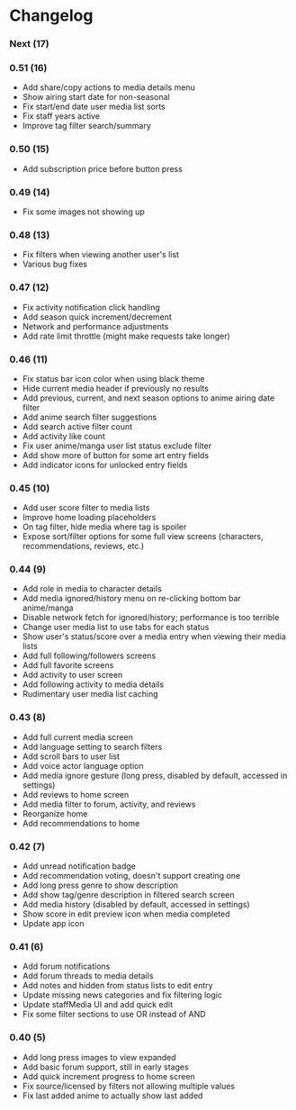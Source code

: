 # Changelog

### Next (17)

### 0.51 (16)
- Add share/copy actions to media details menu
- Show airing start date for non-seasonal
- Fix start/end date user media list sorts
- Fix staff years active
- Improve tag filter search/summary

### 0.50 (15)
- Add subscription price before button press

### 0.49 (14)
- Fix some images not showing up

### 0.48 (13)
- Fix filters when viewing another user's list
- Various bug fixes

### 0.47 (12)
- Fix activity notification click handling
- Add season quick increment/decrement
- Network and performance adjustments
- Add rate limit throttle (might make requests take longer)

### 0.46 (11)
- Fix status bar icon color when using black theme
- Hide current media header if previously no results
- Add previous, current, and next season options to anime airing date filter
- Add anime search filter suggestions
- Add search active filter count
- Add activity like count
- Fix user anime/manga user list status exclude filter
- Add show more of button for some art entry fields
- Add indicator icons for unlocked entry fields

### 0.45 (10)
- Add user score filter to media lists
- Improve home loading placeholders
- On tag filter, hide media where tag is spoiler
- Expose sort/filter options for some full view screens (characters, recommendations, reviews, etc.)

### 0.44 (9)
- Add role in media to character details
- Add media ignored/history menu on re-clicking bottom bar anime/manga
- Disable network fetch for ignored/history; performance is too terrible
- Change user media list to use tabs for each status
- Show user's status/score over a media entry when viewing their media lists
- Add full following/followers screens
- Add full favorite screens
- Add activity to user screen
- Add following activity to media details
- Rudimentary user media list caching

### 0.43 (8)
- Add full current media screen
- Add language setting to search filters
- Add scroll bars to user list
- Add voice actor language option
- Add media ignore gesture (long press, disabled by default, accessed in settings)
- Add reviews to home screen
- Add media filter to forum, activity, and reviews
- Reorganize home
- Add recommendations to home

### 0.42 (7)
- Add unread notification badge
- Add recommendation voting, doesn't support creating one
- Add long press genre to show description
- Add show tag/genre description in filtered search screen
- Add media history (disabled by default, accessed in settings)
- Show score in edit preview icon when media completed
- Update app icon

### 0.41 (6)
- Add forum notifications
- Add forum threads to media details
- Add notes and hidden from status lists to edit entry
- Update missing news categories and fix filtering logic
- Update staffMedia UI and add quick edit
- Fix some filter sections to use OR instead of AND

### 0.40 (5)
- Add long press images to view expanded
- Add basic forum support, still in early stages
- Add quick increment progress to home screen
- Fix source/licensed by filters not allowing multiple values
- Fix last added anime to actually show last added
